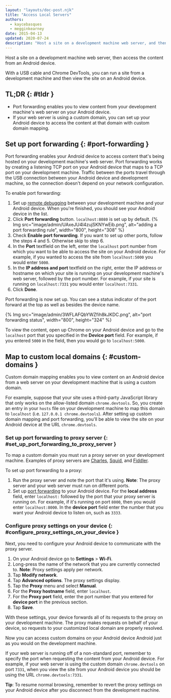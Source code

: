 ```yaml
---
layout: "layouts/doc-post.njk"
title: "Access Local Servers"
authors:
  - kaycebasques
  - megginkearney
date: 2015-04-13
updated: 2020-07-24
description: "Host a site on a development machine web server, and then access the content from an Android device."
---
```


Host a site on a development machine web server, then access the content from an Android device.

With a USB cable and Chrome DevTools, you can run a site from a development machine and then view
the site on an Android device.

## TL;DR {: #tldr }

- Port forwarding enables you to view content from your development machine's web server on your
  Android device.
- If your web server is using a custom domain, you can set up your Android device to access the
  content at that domain with custom domain mapping.

## Set up port forwarding {: #port-forwarding }

Port forwarding enables your Android device to access content that's being hosted on your
development machine's web server. Port forwarding works by creating a listening TCP port on your
Android device that maps to a TCP port on your development machine. Traffic between the ports travel
through the USB connection between your Android device and development machine, so the connection
doesn't depend on your network configuration.

To enable port forwarding:

1.  Set up [remote debugging][1] between your development machine and your Android device. When
    you're finished, you should see your Android device in the list.
2.  Click **Port forwarding** button. `localhost:8080` is set up by default.
    {% Img src="image/admin/UAxeJU4l4zujSKNYwEib.png", alt="adding a port forwarding rule", width="800", height="308" %}
3.  Check **Enable port forwarding**. If you want to set up other ports, follow the steps 4 and 5.
    Otherwise skip to step 6.
4.  In the **Port** textfield on the left, enter the `localhost` port number from which you want to
    be able to access the site on your Android device. For example, if you wanted to access the site
    from `localhost:5000` you would enter `5000`.
5.  In the **IP address and port** textfield on the right, enter the IP address or hostname on which
    your site is running on your development machine's web server, followed by the port number. For
    example, if your site is running on `localhost:7331` you would enter `localhost:7331`.
6.  Click **Done**.

Port forwarding is now set up. You can see a status indicator of the port forward at the top as well
as besides the device name.

{% Img src="image/admin/3WFLAFQbYWZfih8kJKDC.png", alt="port forwarding status", width="800", height="324" %}

To view the content, open up Chrome on your Android device and go to the `localhost` port that you
specified in the **Device port** field. For example, if you entered `5000` in the field, then you
would go to `localhost:5000`.

## Map to custom local domains {: #custom-domains }

Custom domain mapping enables you to view content on an Android device from a web server on your
development machine that is using a custom domain.

For example, suppose that your site uses a third-party JavaScript library that only works on the
allow-listed domain `chrome.devtools`. So, you create an entry in your `hosts` file on your
development machine to map this domain to `localhost` (i.e. `127.0.0.1 chrome.devtools`). After
setting up custom domain mapping and port forwarding, you'll be able to view the site on your
Android device at the URL `chrome.devtools`.

### Set up port forwarding to proxy server {: #set_up_port_forwarding_to_proxy_server }

To map a custom domain you must run a proxy server on your development machine. Examples of proxy
servers are [Charles][2], [Squid][3], and [Fiddler][4].

To set up port forwarding to a proxy:

1.  Run the proxy server and note the port that it's using. **Note**: The proxy server and your web
    server must run on different ports.
2.  Set up [port forwarding][5] to your Android device. For the **local address** field, enter
    `localhost:` followed by the port that your proxy server is running on. For example, if it's
    running on port `8000`, then you would enter `localhost:8000`. In the **device port** field
    enter the number that you want your Android device to listen on, such as `3333`.

### Configure proxy settings on your device {: #configure_proxy_settings_on_your_device }

Next, you need to configure your Android device to communicate with the proxy server.

1.  On your Android device go to **Settings** > **Wi-Fi**.
2.  Long-press the name of the network that you are currently connected to. **Note**: Proxy settings
    apply per network.
3.  Tap **Modify network**.
4.  Tap **Advanced options**. The proxy settings display.
5.  Tap the **Proxy** menu and select **Manual**.
6.  For the **Proxy hostname** field, enter `localhost`.
7.  For the **Proxy port** field, enter the port number that you entered for **device port** in the
    previous section.
8.  Tap **Save**.

With these settings, your device forwards all of its requests to the proxy on your development
machine. The proxy makes requests on behalf of your device, so requests to your customized local
domain are properly resolved.

Now you can access custom domains on your Android device Android just as you would on the
development machine.

If your web server is running off of a non-standard port, remember to specify the port when
requesting the content from your Android device. For example, if your web server is using the custom
domain `chrome.devtools` on port `7331`, when you view the site from your Android device you should
be using the URL `chrome.devtools:7331`.

**Tip**: To resume normal browsing, remember to revert the proxy settings on your Android device
after you disconnect from the development machine.

[1]: /web/tools/chrome-devtools/remote-debugging
[2]: http://www.charlesproxy.com/
[3]: http://www.squid-cache.org/
[4]: http://www.telerik.com/fiddler
[5]: #port-forwarding
